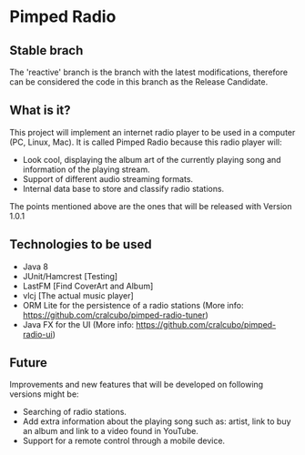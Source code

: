 # Pimped Radio

Stable brach
------------
The 'reactive' branch is the branch with the latest modifications, therefore can be considered the code in this branch as the Release Candidate.

What is it?
-----------
This project will implement an internet radio player to be used in a computer (PC, Linux, Mac).
It is called Pimped Radio because this radio player will:
* Look cool, displaying the album art of the currently playing song and information of the playing stream.
* Support of different audio streaming formats.
* Internal data base to store and classify radio stations.

The points mentioned above are the ones that will be released with Version 1.0.1

Technologies to be used
-----------------------
* Java 8
* JUnit/Hamcrest [Testing]
* LastFM [Find CoverArt and Album]
* vlcj [The actual music player]
* ORM Lite for the persistence of a radio stations (More info: https://github.com/cralcubo/pimped-radio-tuner)
* Java FX for the UI (More info: https://github.com/cralcubo/pimped-radio-ui)

Future
-------
Improvements and new features that will be developed on following versions might be:
* Searching of radio stations.
* Add extra information about the playing song such as: artist, link to buy an album and link to a video found in YouTube.
* Support for a remote control through a mobile device.
